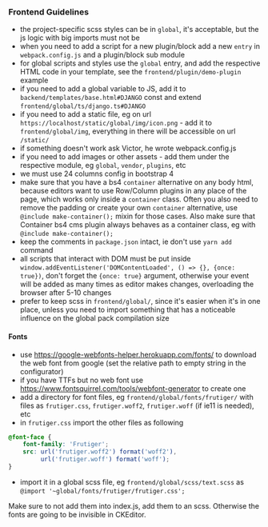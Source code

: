 ### Frontend Guidelines
- the project-specific scss styles can be in `global`, it's acceptable, but the js logic with big imports must not be
- when you need to add a script for a new plugin/block add a new `entry` in `webpack.config.js` and a plugin/block sub module
- for global scripts and styles use the `global` entry, and add the respective HTML code in your template, see the `frontend/plugin/demo-plugin` example
- if you need to add a global variable to JS, add it to `backend/templates/base.html#DJANGO` const and extend `frontend/global/ts/django.ts#DJANGO`
- if you need to add a static file, eg on url `https://localhost/static/global/img/icon.png` - add it to `frontend/global/img`, everything in there will be accessible on url `/static/`
- if something doesn't work ask Victor, he wrote webpack.config.js
- if you need to add images or other assets - add them under the respective module, eg `global`, `vendor`, `plugins`, etc
- we must use 24 columns config in bootstrap 4
- make sure that you have a bs4 `container` alternative on any body html, because editors want to use Row/Column plugins in any place of the page, which works only inside a `container` class. Often you also need to remove the padding or create your own `container` alternative, use `@include make-container();` mixin for those cases. Also make sure that Container bs4 cms plugin always behaves as a container class, eg with `@include make-container();`
- keep the comments in `package.json` intact, ie don't use `yarn add` command
- all scripts that interact with DOM must be put inside `window.addEventListener('DOMContentLoaded', () => {}, {once: true})`, don't forget the `{once: true}` argument, otherwise your event will be added as many times as editor makes changes, overloading the browser after 5-10 changes
- prefer to keep scss in `frontend/global/`, since it's easier when it's in one place, unless you need to import something that has a noticeable influence on the global pack compilation size

#### Fonts
- use https://google-webfonts-helper.herokuapp.com/fonts/ to download the web font from google (set the relative path to empty string in the configurator)
- if you have TTFs but no web font use https://www.fontsquirrel.com/tools/webfont-generator to create one
- add a directory for font files, eg `frontend/global/fonts/frutiger/` with files as `frutiger.css`, `frutiger.woff2`, `frutiger.woff` (if ie11 is needed), etc
- in `frutiger.css` import the other files as following
```css
@font-face {
    font-family: 'Frutiger';
    src: url('frutiger.woff2') format('woff2'),
         url('frutiger.woff') format('woff');
}
```
- import it in a global scss file, eg `frontend/global/scss/text.scss` as `@import '~global/fonts/frutiger/frutiger.css';`

Make sure to not add them into index.js, add them to an scss. Otherwise the fonts are going to be invisible in CKEditor.
